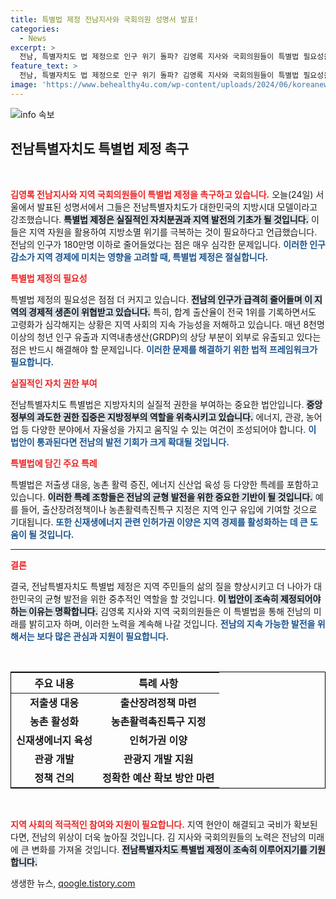```yaml
---
title: 특별법 제정 전남지사와 국회의원 성명서 발표!
categories:
  - News
excerpt: >
  전남, 특별자치도 법 제정으로 인구 위기 돌파? 김영록 지사와 국회의원들이 특별법 필요성을 강조하며 실질적 자치분권을 촉구했습니다. 지방소멸 위기를 겪고 있는 전남의 미래가 걸린 이 법안, 과연 어떤 변화가 올까요? 클릭하여 자세히 알아보세요!
feature_text: >
  전남, 특별자치도 법 제정으로 인구 위기 돌파? 김영록 지사와 국회의원들이 특별법 필요성을 강조하며 실질적 자치분권을 촉구했습니다. 지방소멸 위기를 겪고 있는 전남의 미래가 걸린 이 법안, 과연 어떤 변화가 올까요? 클릭하여 자세히 알아보세요!
image: 'https://www.behealthy4u.com/wp-content/uploads/2024/06/koreanews.jpg'
---
```


<p><img src="https://www.behealthy4u.com/wp-content/uploads/2024/06/koreanews.jpg" alt="info 속보" /></p>

<h2 data-ke-size="size26">전남특별자치도 특별법 제정 촉구</h2>

<p data-ke-size="size16">&nbsp;</p>

<p><b><span style="color: #ee2323;">김영록 전남지사와 지역 국회의원들이 특별법 제정을 촉구하고 있습니다.</span></b> 오늘(24일) 서울에서 발표된 성명서에서 그들은 전남특별자치도가 대한민국의 지방시대 모델이라고 강조했습니다. <b><span style="background-color: #21538527;">특별법 제정은 실질적인 자치분권과 지역 발전의 기초가 될 것입니다.</span></b> 이들은 지역 자원을 활용하여 지방소멸 위기를 극복하는 것이 필요하다고 언급했습니다. 전남의 인구가 180만명 이하로 줄어들었다는 점은 매우 심각한 문제입니다. <b><span style="color: #1a5490;">이러한 인구 감소가 지역 경제에 미치는 영향을 고려할 때, 특별법 제정은 절실합니다.</span></b></p>

<p><b><span style="color: #ee2323;">특별법 제정의 필요성</span></b></p>

<p>특별법 제정의 필요성은 점점 더 커지고 있습니다. <b><span style="background-color: #21538527;">전남의 인구가 급격히 줄어들며 이 지역의 경제적 생존이 위협받고 있습니다.</span></b> 특히, 합계 출산율이 전국 1위를 기록하면서도 고령화가 심각해지는 상황은 지역 사회의 지속 가능성을 저해하고 있습니다. 매년 8천명 이상의 청년 인구 유출과 지역내총생산(GRDP)의 상당 부분이 외부로 유출되고 있다는 점은 반드시 해결해야 할 문제입니다. <b><span style="color: #1a5490;">이러한 문제를 해결하기 위한 법적 프레임워크가 필요합니다.</span></b></p>

<p><b><span style="color: #ee2323;">실질적인 자치 권한 부여</span></b></p>

<p>전남특별자치도 특별법은 지방자치의 실질적 권한을 부여하는 중요한 법안입니다. <b><span style="background-color: #21538527;">중앙정부의 과도한 권한 집중은 지방정부의 역할을 위축시키고 있습니다.</span></b> 에너지, 관광, 농어업 등 다양한 분야에서 자율성을 가지고 움직일 수 있는 여건이 조성되어야 합니다. <b><span style="color: #1a5490;">이 법안이 통과된다면 전남의 발전 기회가 크게 확대될 것입니다.</span></b></p>

<p><b><span style="color: #ee2323;">특별법에 담긴 주요 특례</span></b></p>

<p>특별법은 저출생 대응, 농촌 활력 증진, 에너지 신산업 육성 등 다양한 특례를 포함하고 있습니다. <b><span style="background-color: #21538527;">이러한 특례 조항들은 전남의 균형 발전을 위한 중요한 기반이 될 것입니다.</span></b> 예를 들어, 출산장려정책이나 농촌활력촉진특구 지정은 지역 인구 유입에 기여할 것으로 기대됩니다. <b><span style="color: #1a5490;">또한 신재생에너지 관련 인허가권 이양은 지역 경제를 활성화하는 데 큰 도움이 될 것입니다.</span></b></p>

<hr>

<p><b><span style="color: #ee2323;">결론</span></b></p>

<p>결국, 전남특별자치도 특별법 제정은 지역 주민들의 삶의 질을 향상시키고 더 나아가 대한민국의 균형 발전을 위한 중추적인 역할을 할 것입니다. <b><span style="background-color: #21538527;">이 법안이 조속히 제정되어야 하는 이유는 명확합니다.</span></b> 김영록 지사와 지역 국회의원들은 이 특별법을 통해 전남의 미래를 밝히고자 하며, 이러한 노력을 계속해 나갈 것입니다. <b><span style="color: #1a5490;">전남의 지속 가능한 발전을 위해서는 보다 많은 관심과 지원이 필요합니다.</span></b></p>

<p data-ke-size="size16">&nbsp;</p> 

<table style="width: 100%; border: 1px solid #000;">
    <thead>
        <tr>
            <th style="text-align: center;">주요 내용</th>
            <th style="text-align: center;">특례 사항</th>
        </tr>
    </thead>
    <tbody>
        <tr>
            <td style="text-align: center; height: 17px;"><b>저출생 대응</b></td>
            <td style="text-align: center; height: 17px;"><b>출산장려정책 마련</b></td>
        </tr>
        <tr>
            <td style="text-align: center; height: 17px;"><b>농촌 활성화</b></td>
            <td style="text-align: center; height: 17px;"><b>농촌활력촉진특구 지정</b></td>
        </tr>
        <tr>
            <td style="text-align: center; height: 17px;"><b>신재생에너지 육성</b></td>
            <td style="text-align: center; height: 17px;"><b>인허가권 이양</b></td>
        </tr>
        <tr>
            <td style="text-align: center; height: 17px;"><b>관광 개발</b></td>
            <td style="text-align: center; height: 17px;"><b>관광지 개발 지원</b></td>
        </tr>
        <tr>
            <td style="text-align: center; height: 17px;"><b>정책 건의</b></td>
            <td style="text-align: center; height: 17px;"><b>정확한 예산 확보 방안 마련</b></td>
        </tr>
    </tbody>
</table>

<p data-ke-size="size16">&nbsp;</p>

<p><b><span style="color: #ee2323;">지역 사회의 적극적인 참여와 지원이 필요합니다.</span></b> 지역 현안이 해결되고 국비가 확보된다면, 전남의 위상이 더욱 높아질 것입니다. 김 지사와 국회의원들의 노력은 전남의 미래에 큰 변화를 가져올 것입니다. <b><span style="background-color: #21538527;">전남특별자치도 특별법 제정이 조속히 이루어지기를 기원합니다.</span></b></p>
생생한 뉴스, <a href="https://qoogle.tistory.com" rel="dofollow">qoogle.tistory.com</a>


